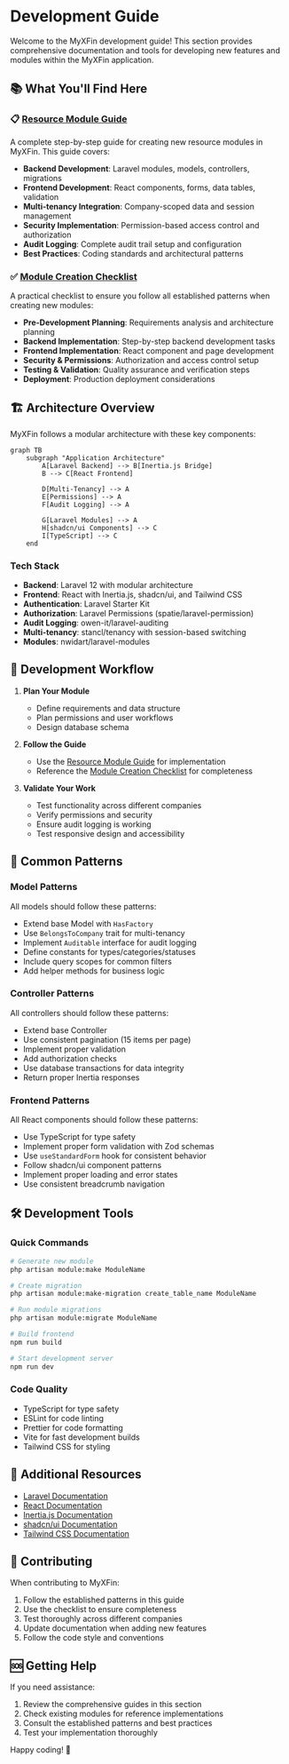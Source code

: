 # Development Guide

Welcome to the MyXFin development guide! This section provides comprehensive documentation and tools for developing new features and modules within the MyXFin application.

## 📚 What You'll Find Here

### 📋 [Resource Module Guide](./resource-module-guide.md)

A complete step-by-step guide for creating new resource modules in MyXFin. This guide covers:

- **Backend Development**: Laravel modules, models, controllers, migrations
- **Frontend Development**: React components, forms, data tables, validation
- **Multi-tenancy Integration**: Company-scoped data and session management
- **Security Implementation**: Permission-based access control and authorization
- **Audit Logging**: Complete audit trail setup and configuration
- **Best Practices**: Coding standards and architectural patterns

### ✅ [Module Creation Checklist](./module-creation-checklist.md)

A practical checklist to ensure you follow all established patterns when creating new modules:

- **Pre-Development Planning**: Requirements analysis and architecture planning
- **Backend Implementation**: Step-by-step backend development tasks
- **Frontend Implementation**: React component and page development
- **Security & Permissions**: Authorization and access control setup
- **Testing & Validation**: Quality assurance and verification steps
- **Deployment**: Production deployment considerations

## 🏗️ Architecture Overview

MyXFin follows a modular architecture with these key components:

```mermaid
graph TB
    subgraph "Application Architecture"
        A[Laravel Backend] --> B[Inertia.js Bridge]
        B --> C[React Frontend]

        D[Multi-Tenancy] --> A
        E[Permissions] --> A
        F[Audit Logging] --> A

        G[Laravel Modules] --> A
        H[shadcn/ui Components] --> C
        I[TypeScript] --> C
    end
```

### Tech Stack

- **Backend**: Laravel 12 with modular architecture
- **Frontend**: React with Inertia.js, shadcn/ui, and Tailwind CSS
- **Authentication**: Laravel Starter Kit
- **Authorization**: Laravel Permissions (spatie/laravel-permission)
- **Audit Logging**: owen-it/laravel-auditing
- **Multi-tenancy**: stancl/tenancy with session-based switching
- **Modules**: nwidart/laravel-modules

## 🎯 Development Workflow

1. **Plan Your Module**

    - Define requirements and data structure
    - Plan permissions and user workflows
    - Design database schema

2. **Follow the Guide**

    - Use the [Resource Module Guide](./resource-module-guide.md) for implementation
    - Reference the [Module Creation Checklist](./module-creation-checklist.md) for completeness

3. **Validate Your Work**
    - Test functionality across different companies
    - Verify permissions and security
    - Ensure audit logging is working
    - Test responsive design and accessibility

## 🔧 Common Patterns

### Model Patterns

All models should follow these patterns:

- Extend base Model with `HasFactory`
- Use `BelongsToCompany` trait for multi-tenancy
- Implement `Auditable` interface for audit logging
- Define constants for types/categories/statuses
- Include query scopes for common filters
- Add helper methods for business logic

### Controller Patterns

All controllers should follow these patterns:

- Extend base Controller
- Use consistent pagination (15 items per page)
- Implement proper validation
- Add authorization checks
- Use database transactions for data integrity
- Return proper Inertia responses

### Frontend Patterns

All React components should follow these patterns:

- Use TypeScript for type safety
- Implement proper form validation with Zod schemas
- Use `useStandardForm` hook for consistent behavior
- Follow shadcn/ui component patterns
- Implement proper loading and error states
- Use consistent breadcrumb navigation

## 🛠️ Development Tools

### Quick Commands

```bash
# Generate new module
php artisan module:make ModuleName

# Create migration
php artisan module:make-migration create_table_name ModuleName

# Run module migrations
php artisan module:migrate ModuleName

# Build frontend
npm run build

# Start development server
npm run dev
```

### Code Quality

- TypeScript for type safety
- ESLint for code linting
- Prettier for code formatting
- Vite for fast development builds
- Tailwind CSS for styling

## 📖 Additional Resources

- [Laravel Documentation](https://laravel.com/docs)
- [React Documentation](https://react.dev/)
- [Inertia.js Documentation](https://inertiajs.com/)
- [shadcn/ui Documentation](https://ui.shadcn.com/)
- [Tailwind CSS Documentation](https://tailwindcss.com/)

## 🤝 Contributing

When contributing to MyXFin:

1. Follow the established patterns in this guide
2. Use the checklist to ensure completeness
3. Test thoroughly across different companies
4. Update documentation when adding new features
5. Follow the code style and conventions

## 🆘 Getting Help

If you need assistance:

1. Review the comprehensive guides in this section
2. Check existing modules for reference implementations
3. Consult the established patterns and best practices
4. Test your implementation thoroughly

Happy coding! 🚀
